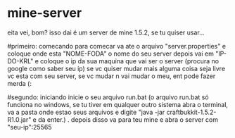 # mine-server

eita vei, bom?
isso dai é um server de mine 1.5.2, se tu quiser usar... 

#primeiro: comecando
para comecar va ate o arquivo "server.properties" e coloque onde esta "NOME-FODA" o nome do seu server 
depois vai em "IP-DO-KRL" e coloque o ip da sua maquina que vai ser o server (procura no google como saber seu ip)
se vc quiser mudar mais alguma coisa seja livre vc esta com seu server, se vc mudar n vai mudar o meu, ent pode fazer merda (:

#segundo: iniciando
inicie o seu arquivo run.bat
(o arquivo run.bat só funciona no windows, se tu tiver em qualquer outro sistema abra o terminal, va a pasta onde estao seus arquivos e digite "java -jar craftbukkit-1.5.2-R1.0.jar" e da enter.) .
depois disso va para teu mine e abra o server com "seu-ip":25565
